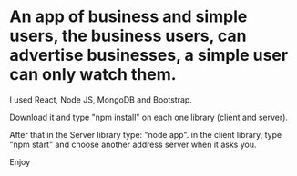# An app of business and simple users, the business users, can advertise businesses, a simple user can only watch them.

I used React, Node JS, MongoDB and Bootstrap.

Download it and type "npm install" on each one library (client and server).


After that in the Server library type: "node app".
in the client library, type "npm start" and choose another address server when it asks you.

Enjoy
